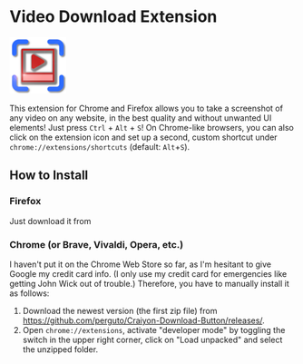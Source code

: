 # Video Download Extension
<img src="chrome/icon.png" width="100">

This extension for Chrome and Firefox allows you to take a screenshot of any video on any website, in the best quality and without unwanted UI elements!
Just press `Ctrl` + `Alt` + `S`! On Chrome-like browsers, you can also click on the extension icon and set up a second, custom shortcut under `chrome://extensions/shortcuts` (default: `Alt`+`S`).


## How to Install

### Firefox
Just download it from 

### Chrome (or Brave, Vivaldi, Opera, etc.)
I haven't put it on the Chrome Web Store so far, as I'm hesitant to give Google my credit card info. (I only use my credit card for emergencies like getting John Wick out of trouble.)
Therefore, you have to manually install it as follows:
1. Download the newest version (the first zip file) from https://github.com/perguto/Craiyon-Download-Button/releases/.
2. Open `chrome://extensions`, activate "developer mode" by toggling the switch in the upper right corner, click on "Load unpacked" and select the unzipped folder.

